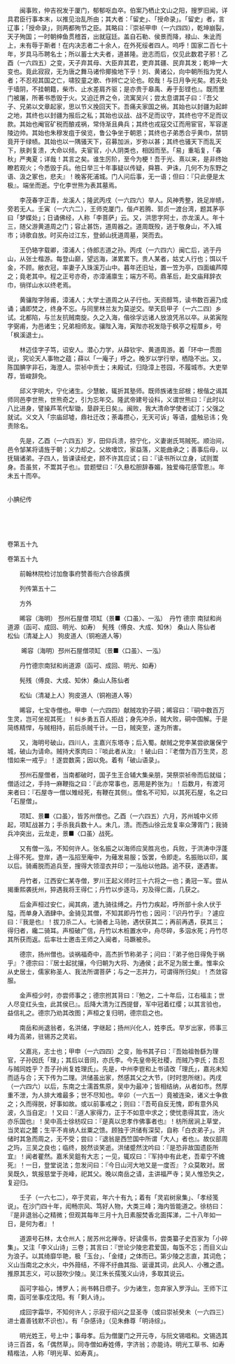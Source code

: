 <!-- { "loadSidebar": true } -->
　　闽事败，仲吉祝发于厦门，郁郁呕血卒。伯案乃栖止文山之阳，搜罗旧闻，详具君臣行事本末，以推见治乱所由；其大者：「留史」、「授命录」。「留史」者，言辽事；「授命录」，则两都殉节之臣。其略曰：『崇祯甲申（一六四四），乾坤崩裂，天子殉国；一时朝绅鱼贯稽首，出就寇廷。盖自石勒、侯景而降，禄山、朱泚而上，未有辱于斯者！在内决志者二十余人，在外死绥者四人。呜呼！国家二百七十年，岁具马币聘名士；所以蓄士大夫者，道甚隆。逊志而后，仅见此数君子邪！乙酉（一六四五）之变，天子弃其母、大臣弃其君，吏弃其疆、民弃其发；乾坤一大变也。竟此寂寂，无为唐之舞马诸伶揶揄地下乎！刘、黄诸公，向中朝所指为党人者；不忍视其国之亡，啸狡童之歌、作辨亡之论也。皎哉！与日月争光矣。若夫处于墙阴，不挂朝籍，柴市、止水差肩齐驱；是亦贵于皋禹、寿于彭铿也』。既而里门被屠，所著书悉毁于火。又迫迁界之令，流寓吴兴；尝太息谓其子曰：『吾父子、兄弟以文章起家，思以节义挽回天下。吾痛夫家国之祸，其始也以封疆为起衅之地，其终也以封疆为报后之私；其始也议战、战不足而议守，其终也守不足而议款。其始也阉官矿税而酿戎祸，常侍渐且典兵；其终也戎寇交讧而用宦官，军容遂陵边帅。其始也朱穆发疽于侯览，鲁公争坐于朝恩；其终也子弟悉合乎黄巾，禁钥竟开于绿帻。其始也以一隅骚天下，召募加派，岁弥以甚；其终也骚天下而乱天下，肤剥复溃，大命以倾。夫宦官，小人阴类也，相因而至。「易」重垢复，「春秋」严夷夏；详哉！其言之矣。谁生厉阶，至今为梗！吾于光、熹以来，是非终始瞭若观火；今悉毁于兵。他日举三十年事疑以传疑，舜篡、尹诛，几何不为东野之语、汲之冢也，悲夫』！晚客死浦城。门人问后事，无一语；但曰：『只此便是太极』。端坐而逝。宁化李世熊为表其墓焉。

　　李茂春字正青，龙溪人；隆武丙戌（一六四六）举人。风神秀整，跣足岸帻，旁若无人。壬寅（一六六二），王师克厦门，偕卢若腾、郭贞一渡台湾，题其茅亭曰「梦蝶处」；日诵佛经，人称「李菩萨」云。又，洪思字阿士，亦龙溪人。年十三，随父游黄道周之门；容止甚饬，道周器之。道周既殁，逃于敬身山，不入城市；诗歌自放。时买舟过江东，登邺山抚道周墓，哭而去。

　　王仍辂字载卿，漳浦人；侍郎志道之孙。丙戌（一六四六）闽亡后，逃于丹山，从张士楷游。每登山巅，望远海，涕累累下。贵人某者，姑丈人行也；饵以千金，不顾。敝衣冠，率妻子入珠溪万山中。暮年还旧址，置一笠为亭，四面编芦障之；竟老其中。程之正号亦奇，亦漳浦廪生；端方不苟。鼎革后，赴文庙拜辞衣巾，徜徉山水以终老焉。

　　黄骧陛字陟甫，漳浦人；大学士道周之从子行也。天资醇笃，读书数百遍乃成诵；诵即焚之，终身不忘。与同里林兰友为莫逆交。举天启甲子（一六二四）乡试。北都陷，与兰友抗贼南旋。久之入海，偕徐孚远诸人放浪凭吊以卒。从弟寅陛字弼甫，为邑诸生；兄弟相师友。骧陛入海，寅陛亦祝发隐于枫亭之程厝乡，号「枫溪退士」。

　　林迈佳字子笃，诏安人。潜心力学，从薛钦宇、黄道周游。着「环中一贯图说」，究论天人事物之蕴；薛以「一庵子」呼之。晚岁以学行举，栖隐不出。又，陈国腆字非石，海澄人。崇祯中贡士；未殿试，归隐漳上苍园，不履城市。大吏举荐，皆峻辞免。

　　邱义字明大，宁化诸生。少慧敏，辄折其塾师。既师族诸生邱根；根偕之谒其师同邑李世熊，世熊奇之，引为忘年交。隆武帝建号设科，义谓世熊曰：『此时以八比进身，譬操芦苇代犁锄，垦辟无日矣』。闽败，我大清命学使者试汀；父强之就试。义文入「宗庙邱墟，鼎社迁改；荼毒攒心，无天可诉」等语，盛触忌讳；免责除名。

　　先是，乙酉（一六四五）岁，田仰兵溃，掠宁化，义妻谢氏骂贼死。顺治间，邑令邹某将请旌于朝；义力却之。父故嗜饮，家益落，义能曲承之；善事后母，以抚辑诸弟。子四人，皆课读经史，顾不许其应试；曰：『读书所以立身，试则鬻身。吾虽贫，不鬻其子也』。尝题壁曰：『久悬松胆辞春媚，独爱梅花感雪恩』。年未五十而卒。  
　 
　

小腆纪传

　

　
 
 
卷第五十九 
 
 
卷第五十九

　　前翰林院检讨加詹事府赞善衔六合徐鼒撰

　　列传第五十二

　　方外

　　晞容（海明） 邳州石屋僧 项缸（景■〈口虽〉、一泓）　丹竹 德宗 南狱和尚 道源（函可、成回、明光、如寿）　髡残（傅良、大成、知休） 桑山人 陈仙者　松仙（清凝上人） 狗皮道人（铜袍道人等）

　　 晞容（海明）邳州石屋僧项缸（景■〈口虽〉、一泓）

　　丹竹德宗南狱和尚道源（函可、成回、明光、如寿）

　　髡残（傅良、大成、知休）桑山人陈仙者

　　松仙（清凝上人）狗皮道人（铜袍道人等）

　　晞容，七宝寺僧也。甲申（一六四四）献贼攻豹子硐；晞容曰：『硐中数百万生灵，岂可坐视其死』！纠乡勇五百人拒战；身先冲杀，贼大败，硐中围解。于是简练精悍，与贼相持，前后杀贼千计。一日，贼突至，遂为所害。

　　又，海明号破山，四川人，主嘉兴东塔寺；后入蜀。献贼之党李某尝欲屠保宁城，破山为请命。贼持犬豕肉曰：『啖此者从汝』！破山曰：『老僧为百万生灵，忍惜如来一戒乎』！遂尝数脔；因以免。着有「破山语录」。

　　邳州石屋僧者，当南都破时，国子生王合辅大集亲朋，哭祭崇祯帝而后就缢；僧适过之，手持一麻鞭指之曰：『此亦常事也，恶用是矜张为』！后数月，有渡河来者曰：『石屋寺一僧以雉经死，有鞭在其侧』。僧名不可知，以其死石屋，名之曰「石屋僧」。

　　项缸、景■〈口虽〉，皆苏州僧也。乙酉（一六四五）六月，苏州城中义师起，项缸战甚力；手杀我兵数十人。未几，溃。而西山徐云龙复率众薄胥门；我骑兵冲突出，云龙走，景■〈口虽〉战死。

　　又有僧一泓，不知何许人。张名振之以海师应吴胜兆也，兵败，于洪涛中浮蓬上得不死。登岸，遇一泓招至庵中，为薙发易服；饭罢，令即走。名振贻以印，属以后。骑甫脱而追兵至，搜得大领湿衣并印；一泓绐以他路。追不获，遂遇害。

　　丹竹者，江西安仁某寺僧，罗川王起义师时三十六将之一也；勇冠一军。尝从揭重熙袭抚州，猝遇我将王得仁；丹竹以步逐马，刃及得仁面，几获之。

　　后金声桓过安仁，闻其病，遣九骑往缚之。丹竹力疾起，呼所部十余人伏于隘，而单身入酒肆中。金骑见其僧，不知其即丹竹也；因问：『识丹竹乎』？遽应曰：『我是也』！拔刀杀二人。七骑者上马驰，遇伏获其二；再前再遇，获其三；得归者，纔二骑耳。声桓破广信，丹竹以木桩置水中，舟尽碎，多泅水死；丹竹尽其所获而返。后率壮士邀击王师之入闽者，马蹶被杀。

　　德宗，扬州僧也。谈祸福奇中，高杰折节称弟子；问曰：『弟子他日得免于祸乎』？德宗曰：『居士起扰攘，今归朝为大将、为通侯；此不足为居士重。惟率众从史居士，儒家称圣人、我法所谓菩萨；与之一志并力，可谓得所归矣』！杰敛容服。

　　金声桓少时，亦尝师事之；德宗拊其背曰：『勉之，二十年后，江右福主；世人尽变红头虫，此其侯已』。后降大清为江西提督，军中冠着红缨；以其言验也，益信礼之。德宗乃劝其改图；声桓之复归明，德宗启之也。

　　南岳和尚退翁者，名洪储，字继起；扬州兴化人，姓李氏。早岁出家，师事三峰为高弟，驻锡苏之灵岩。

　　父嘉兆，志士也；甲申（一六四四）之变，贻书其子曰：『吾始祖咎繇为理官，子孙因氏「理」；其后以音同，亦氏李。今先皇帝死社稷，而贼乃李氏；吾忍与贼同姓乎？吾子孙尚复姓理氏」。先是，中州李鬯和上书请改「理氏」，嘉兆未知而适与合；天下传为二理。洪储虽出家，然感其父之大节，〔时时思所继〕。丙戌（一六四六）以后，东南之士濡首焦原，吴中为最冲；皆相结纳，从者如市。然厚重不泄，为人排大难最多；世不尽知也。辛卯（一六五一）竟被连染，诸义士争救之；久而得脱，好事如故。或以前事戒之；则曰：『吾苟自反无愧，即有意外风波，久当自定』！又曰：『道人家得力，正于不如意中求之；使忧患得其宜，汤火亦乐国也』！吴中高士徐枋叹曰：『是真以忠孝作佛事者也』！枋所居涧上草堂，当灵岩之麓；生平不肯纳人丝粟之馈。顾独于洪储有深契，自称「白衣弟子」。洪储时其急而周之，无不受；尝曰：『退翁是西竺国中所谓「大人」者也』。故仪部周之玙，三吴之良也；临终，脱然谈笑逝。洪储蹙然沈吟曰：『是恐非故国遗臣所宜』！闻者瞿然。嘉禾吴鉏有大志；一见，辄叹曰：『军持中有此老，吾辈宁不媿死』！一日，登堂说法；忽发问曰：『今日山河大地又是一度否』？众莫敢对。居吴既久，筑报慈堂于尧峰，祀其父。晚以南岳之请，主讲福严寺；吴人惟恐失之，复迎归。

　　壬子（一六七二），卒于灵岩，年六十有九；着有「灵岩树泉集」、「孝经笺说」。在沙门四十年，闳畅宗风、笃好人物，大类三峰；海内皆能道之。徐枋曰：『是非退翁心之精微；但观其每年三月十九日素服焚香北面挥涕，二十八年如一日，是何为者』！

　　道源号石林，太仓州人；居苏州北禅寺。好读儒书，尝类纂子史百家为「小碎集」。又注「李义山诗」三卷；其言曰：『世论少陵忠君爱国，每饭不忘；而目义山为浪子。以其绮靡华艳，极「玉台」、「金缕」之体而已。第少陵之志直，其词危；义山当南北之水火，中外箝结，不得不纡曲其指、诞谩其词，此风人、小雅之遗。推原其志义，可以鼓吹少陵』。吴江朱长孺笺义山诗，多取其说云。

　　函可字祖心，博罗人；尚书韩日缵子。少为诸生，忽弃家入罗浮山。王师下江南，函可坐事戍沈阳。有「剩人诗」。

　　成回字霜华，不知何许人；示寂于绍兴之显圣寺（或曰崇祯癸未（一六四三）进士嘉善钱默不识也）。有「杂感诗」（见朱彝尊「明诗综」。

　　明光姓王，号上中；事母孝。后为僧厦门之开元寺，与阮文锡唱和。文锡选其诗三百首，名「偶然草」。同寺僧如寿姓傅，字济翁；亦能诗。明光工草书、如寿精楷法，人称「明光草、如寿真」。

